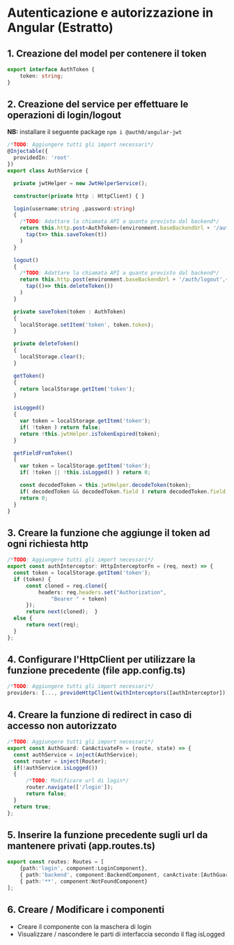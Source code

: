 # Autenticazione e autorizzazione in Angular (Estratto)

## 1. Creazione del model per contenere il token
```ts
export interface AuthToken {
    token: string;
}
```

## 2. Creazione del service per effettuare le operazioni di login/logout

**NB:** installare il seguente package `npm i @auth0/angular-jwt`

```ts
/*TODO: Aggiungere tutti gli import necessari*/
@Injectable({
  providedIn: 'root'
})
export class AuthService {

  private jwtHelper = new JwtHelperService();

  constructor(private http : HttpClient) { }

  login(username:string ,password:string)
  {
    /*TODO: Adattare la chiamata API a quanto previsto dal backend*/
    return this.http.post<AuthToken>(environment.baseBackendUrl + '/auth/login',{ "username":username, "password":password }).pipe(
      tap(t=> this.saveToken(t))
    )
  }

  logout()
  {
    /*TODO: Adattare la chiamata API a quanto previsto dal backend*/
    return this.http.post(environment.baseBackendUrl + '/auth/logout',{}).pipe(
      tap(()=> this.deleteToken())
    )
  }

  private saveToken(token : AuthToken)
  {
    localStorage.setItem('token', token.token);
  }

  private deleteToken()
  {
    localStorage.clear();
  }

  getToken()
  {
    return localStorage.getItem('token');
  }

  isLogged()
  {
    var token = localStorage.getItem('token');
    if( !token ) return false;
    return !this.jwtHelper.isTokenExpired(token);
  }

  getFieldFromToken()
  {
    var token = localStorage.getItem('token');
    if( !token || !this.isLogged() ) return 0;

    const decodedToken = this.jwtHelper.decodeToken(token);
    if( decodedToken && decodedToken.field ) return decodedToken.field;
    return 0;
  }
}
```


## 3. Creare la funzione che aggiunge il token ad ogni richiesta http
```ts
/*TODO: Aggiungere tutti gli import necessari*/
export const authInterceptor: HttpInterceptorFn = (req, next) => {
  const token = localStorage.getItem('token');
  if (token) {
      const cloned = req.clone({
          headers: req.headers.set("Authorization",
              "Bearer " + token)
      });
      return next(cloned);  }
  else {
      return next(req);    
  }
};
```

## 4. Configurare l'HttpClient per utilizzare la funzione precedente (file app.config.ts)
```ts
/*TODO: Aggiungere tutti gli import necessari*/
providers: [..., provideHttpClient(withInterceptors([authInterceptor])), ... ]
```

## 4. Creare la funzione di redirect in caso di accesso non autorizzato
```ts
/*TODO: Aggiungere tutti gli import necessari*/
export const AuthGuard: CanActivateFn = (route, state) => {  
  const authService = inject(AuthService);
  const router = inject(Router);
  if(!authService.isLogged())
  {
      /*TODO: Modificare url di login*/
      router.navigate(['/login']);
      return false;
  }
  return true;
};
```

## 5. Inserire la funzione precedente sugli url da mantenere privati (app.routes.ts)
```ts
export const routes: Routes = [
    {path:'login', component:LoginComponent},
    { path:'backend', component:BackendComponent, canActivate:[AuthGuard]},
    { path:'**', component:NotFoundComponent}
];
```

## 6. Creare / Modificare i componenti
- Creare il componente con la maschera di login
- Visualizzare / nascondere le parti di interfaccia secondo il flag isLogged